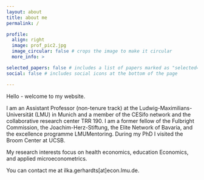 ```yaml
---
layout: about
title: about me
permalink: /

profile:
  align: right
  image: prof_pic2.jpg
  image_circular: false # crops the image to make it circular
  more_info: >

selected_papers: false # includes a list of papers marked as "selected={true}"
social: false # includes social icons at the bottom of the page

---
```


Hello - welcome to my website.

I am an Assistant Professor (non-tenure track) at the Ludwig-Maximilians-Universität (LMU) in Munich and a member of the CESifo network and the collaborative research center TRR 190. I am a former fellow of the Fulbright Commission, the Joachim-Herz-Stiftung, the Elite Network of Bavaria, and the excellence programme LMUMentoring. During my PhD I visited the Broom Center at UCSB. 

My research interests focus on health economics, education Economics, and applied microeconometrics. 

You can contact me at ilka.gerhardts[at]econ.lmu.de. 
